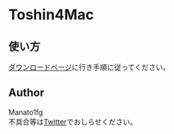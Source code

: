 # Toshin4Mac

## 使い方
[ダウンロードページ](https://toshin4mac.netlify.app/install/index.html)に行き手順に従ってください。

## Author
Manato1fg<br>
不具合等は[Twitter](https://twitter.com/manatoy_jpn)でおしらせください。
